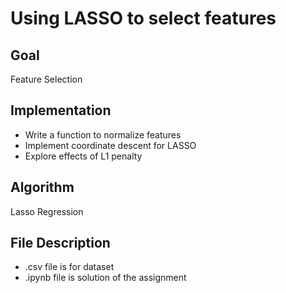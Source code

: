 # Using LASSO to select features
## Goal
Feature Selection 
## Implementation
* Write a function to normalize features
* Implement coordinate descent for LASSO
* Explore effects of L1 penalty
## Algorithm
Lasso Regression
## File Description
* .csv file is for dataset
* .ipynb file is solution of the assignment
